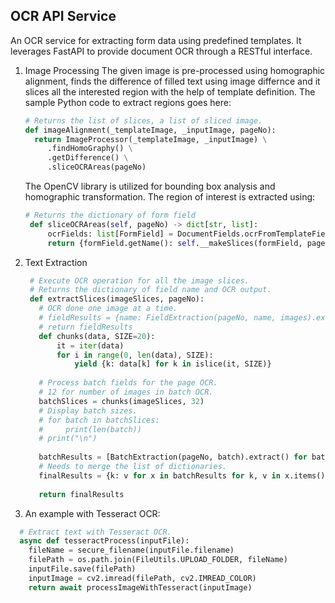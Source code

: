 ## OCR API Service

An OCR service for extracting form data using predefined templates. It leverages FastAPI to provide document OCR through a RESTful interface. 

1. Image Processing
   The given image is pre-processed using homographic alignment, finds the difference of filled text using image differnce and it slices all the interested region with the help of template definition. The sample Python code to extract regions goes 
   here:
   ```Python
   # Returns the list of slices, a list of sliced image.
   def imageAlignment(_templateImage, _inputImage, pageNo):
     return ImageProcessor(_templateImage, _inputImage) \
        .findHomoGraphy() \
        .getDifference() \
        .sliceOCRAreas(pageNo)
   ```
   The OpenCV library is utilized for bounding box analysis and homographic transformation. The region of interest is extracted using:
   ```Python
   # Returns the dictionary of form field
    def sliceOCRAreas(self, pageNo) -> dict[str, list]:
        ocrFields: list[FormField] = DocumentFields.ocrFromTemplateFields(pageNo + 1)
        return {formField.getName(): self.__makeSlices(formField, pageNo) for formField in ocrFields}
   ```
   
3. Text Extraction
   ```Python
    # Execute OCR operation for all the image slices.
    # Returns the dictionary of field name and OCR output.
    def extractSlices(imageSlices, pageNo):
      # OCR done one image at a time.
      # fieldResults = {name: FieldExtraction(pageNo, name, images).extract() for (name, images) in imageSlices.items()}
      # return fieldResults
      def chunks(data, SIZE=20):
          it = iter(data)
          for i in range(0, len(data), SIZE):
              yield {k: data[k] for k in islice(it, SIZE)}
  
      # Process batch fields for the page OCR.
      # 12 for number of images in batch OCR.
      batchSlices = chunks(imageSlices, 32)
      # Display batch sizes.
      # for batch in batchSlices:
      #     print(len(batch))
      # print("\n")
  
      batchResults = [BatchExtraction(pageNo, batch).extract() for batch in batchSlices]
      # Needs to merge the list of dictionaries.
      finalResults = {k: v for x in batchResults for k, v in x.items()}
  
      return finalResults
   ```
4. An example with Tesseract OCR:
```Python
  # Extract text with Tesseract OCR.
  async def tesseractProcess(inputFile):
    fileName = secure_filename(inputFile.filename)
    filePath = os.path.join(FileUtils.UPLOAD_FOLDER, fileName)
    inputFile.save(filePath)
    inputImage = cv2.imread(filePath, cv2.IMREAD_COLOR)
    return await processImageWithTesseract(inputImage)
``` 
